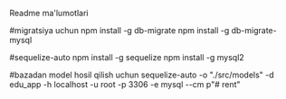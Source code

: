 Readme ma'lumotlari

#migratsiya uchun
npm install -g db-migrate
npm install -g db-migrate-mysql

#sequelize-auto
npm install -g sequelize
npm install -g mysql2

#bazadan model hosil qilish uchun
sequelize-auto -o "./src/models" -d edu_app -h localhost -u root -p 3306 -e mysql --cm p"# rent" 
